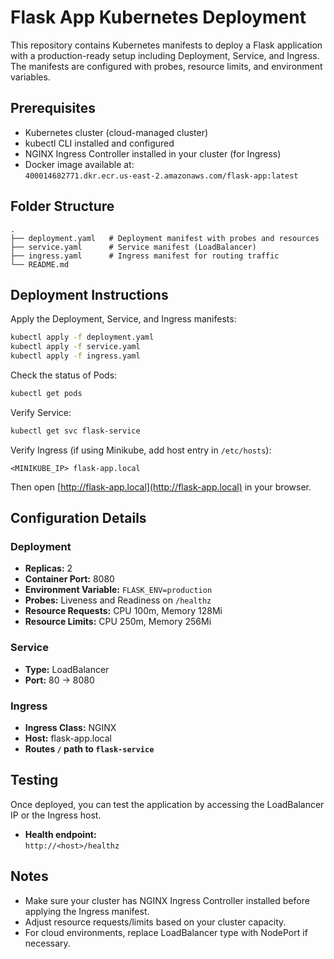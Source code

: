 # Flask App Kubernetes Deployment

This repository contains Kubernetes manifests to deploy a Flask application with a production-ready setup including Deployment, Service, and Ingress. The manifests are configured with probes, resource limits, and environment variables.

## Prerequisites

- Kubernetes cluster (cloud-managed cluster)
- kubectl CLI installed and configured
- NGINX Ingress Controller installed in your cluster (for Ingress)
- Docker image available at:  
  `400014682771.dkr.ecr.us-east-2.amazonaws.com/flask-app:latest`

## Folder Structure

```
.
├── deployment.yaml   # Deployment manifest with probes and resources
├── service.yaml      # Service manifest (LoadBalancer)
├── ingress.yaml      # Ingress manifest for routing traffic
└── README.md
```

## Deployment Instructions

Apply the Deployment, Service, and Ingress manifests:

```sh
kubectl apply -f deployment.yaml
kubectl apply -f service.yaml
kubectl apply -f ingress.yaml
```

Check the status of Pods:

```sh
kubectl get pods
```

Verify Service:

```sh
kubectl get svc flask-service
```

Verify Ingress (if using Minikube, add host entry in `/etc/hosts`):

```
<MINIKUBE_IP> flask-app.local
```

Then open [http://flask-app.local](http://flask-app.local) in your browser.

## Configuration Details

### Deployment

- **Replicas:** 2
- **Container Port:** 8080
- **Environment Variable:** `FLASK_ENV=production`
- **Probes:** Liveness and Readiness on `/healthz`
- **Resource Requests:** CPU 100m, Memory 128Mi
- **Resource Limits:** CPU 250m, Memory 256Mi

### Service

- **Type:** LoadBalancer
- **Port:** 80 → 8080

### Ingress

- **Ingress Class:** NGINX
- **Host:** flask-app.local
- **Routes `/` path to `flask-service`**

## Testing

Once deployed, you can test the application by accessing the LoadBalancer IP or the Ingress host.

- **Health endpoint:**  
  `http://<host>/healthz`

## Notes

- Make sure your cluster has NGINX Ingress Controller installed before applying the Ingress manifest.
- Adjust resource requests/limits based on your cluster capacity.
- For cloud environments, replace LoadBalancer type with NodePort if necessary.
